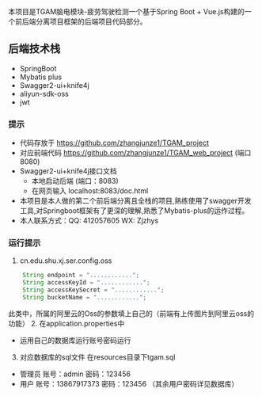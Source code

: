 本项目是TGAM脑电模块-疲劳驾驶检测一个基于Spring Boot + Vue.js构建的一个前后端分离项目框架的后端项目代码部分。  
## 后端技术栈
+ SpringBoot   
+ Mybatis plus  
+ Swagger2-ui+knife4j
+ aliyun-sdk-oss
+ jwt

### 提示 
+ 代码存放于 https://github.com/zhangjunze1/TGAM_project
+ 对应前端代码 https://github.com/zhangjunze1/TGAM_web_project (端口8080)
+ Swagger2-ui+knife4j接口文档
    + 本地启动后端 (端口：8083)
    + 在网页输入 localhost:8083/doc.html
+ 本项目是本人做的第二个前后端分离且全栈的项目,熟练使用了swagger开发工具,对Springboot框架有了更深的理解,熟悉了Mybatis-plus的运作过程。
+ 本人联系方式：QQ: 412057605  WX: Zjzhys

### 运行提示
1. cn.edu.shu.xj.ser.config.oss
```javascript
    String endpoint = "............";
    String accessKeyId = "............";
    String accessKeySecret = "............";
    String bucketName = "............";
```
此类中，所属的阿里云的Oss的参数填上自己的（前端有上传图片到阿里云oss的功能）
2. 在application.properties中
+ 运用自己的数据库运行账号密码运行
3. 对应数据库的sql文件 在resources目录下tgam.sql
+ 管理员 账号：admin 密码：123456
+ 用户 账号：13867917373 密码：123456 （其余用户密码详见数据库）